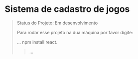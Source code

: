 <h1>Sistema de cadastro de jogos</h1>

> Status do Projeto: Em desenvolvimento
>
> Para rodar esse projeto na dua máquina por favor digite:
> 
> ...
 npm install react.
> > ...
